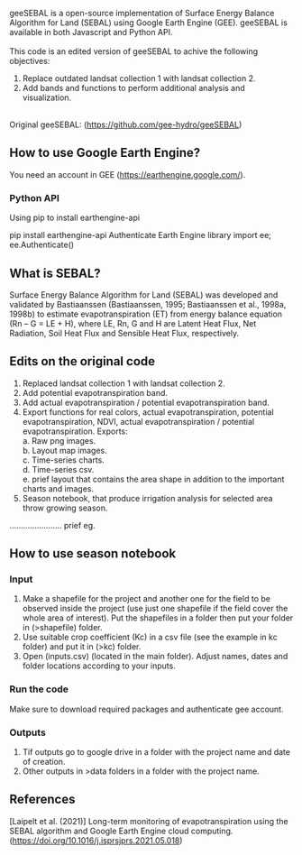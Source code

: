 geeSEBAL is a open-source implementation of Surface Energy Balance Algorithm for Land (SEBAL) using Google Earth Engine (GEE). geeSEBAL is available in both Javascript and Python API.\
\
This code is an edited version of geeSEBAL to achive the following objectives:
1. Replace outdated landsat collection 1 with landsat collection 2.
2. Add bands and functions to perform additional analysis and visualization.

\
Original geeSEBAL: (https://github.com/gee-hydro/geeSEBAL)
## How to use Google Earth Engine?

You need an account in GEE (https://earthengine.google.com/).
 
### Python API

Using pip to install earthengine-api

pip install earthengine-api
Authenticate Earth Engine library
import ee; ee.Authenticate()
## What is SEBAL?

Surface Energy Balance Algorithm for Land (SEBAL) was developed and validated by Bastiaanssen (Bastiaanssen, 1995; Bastiaanssen et al., 1998a, 1998b) to 
estimate evapotranspiration (ET) from energy balance equation (Rn – G = LE + H), where LE, Rn, G and H are Latent Heat Flux, Net Radiation, Soil Heat Flux and Sensible Heat Flux, respectively.

## Edits on the original code
1. Replaced landsat collection 1 with landsat collection 2.
2. Add potential evapotranspiration band.
3. Add actual evapotranspiration / potential evapotranspiration band.
4. Export functions for real colors, actual evapotranspiration, potential evapotranspiration, NDVI, actual evapotranspiration / potential evapotranspiration. Exports:\
a. Raw png images.\
b. Layout map images.\
c. Time-series charts.\
d. Time-series csv.\
e. prief layout that contains the area shape in addition to the important charts and images.
5. Season notebook, that produce irrigation analysis for selected area throw growing season.

....................... prief eg.

## How to use season notebook
### Input
1. Make a shapefile for the project and another one for the field to be observed inside the project (use just one shapefile if the field cover the whole area of interest). Put the shapefiles in a folder then put your folder in (>shapefile) folder.
2. Use suitable crop coefficient (Kc) in a csv file (see the example in kc folder) and put it in (>kc) folder.
3. Open (inputs.csv) (located in the main folder). Adjust names, dates and folder locations according to your inputs.
### Run the code
Make sure to download required packages and authenticate gee account.
### Outputs
1. Tif outputs go to google drive in a folder with the project name and date of creation.
2. Other outputs in >data folders in a folder with the project name.

## References
 [Laipelt et al. (2021)] Long-term monitoring of evapotranspiration using the SEBAL algorithm and Google Earth Engine cloud computing. (https://doi.org/10.1016/j.isprsjprs.2021.05.018)
